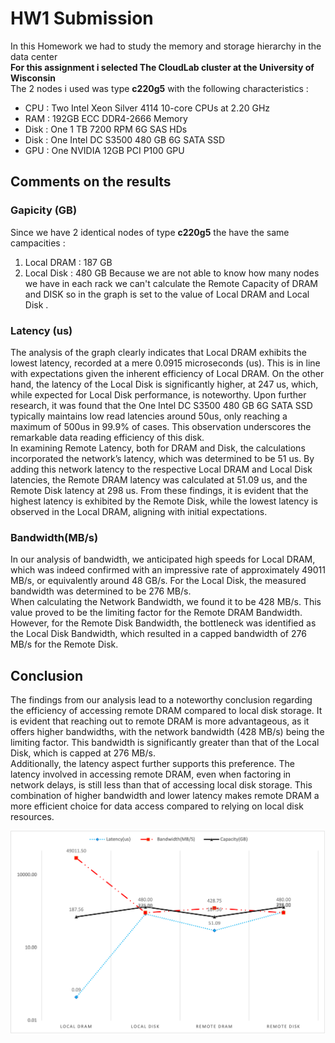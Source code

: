 # HW1 Submission
In this Homework we had to study the memory and storage hierarchy in the data center <br />
**For this assignment i selected The CloudLab cluster at the University of Wisconsin** <br />
The 2 nodes i used was type **c220g5** with the following characteristics :
  * CPU : Two Intel Xeon Silver 4114 10-core CPUs at 2.20 GHz
  * RAM : 192GB ECC DDR4-2666 Memory
  * Disk : One 1 TB 7200 RPM 6G SAS HDs
  * Disk : One Intel DC S3500 480 GB 6G SATA SSD
  * GPU : One NVIDIA 12GB PCI P100 GPU

## Comments on the results 

### Gapicity (GB)
Since we have 2 identical nodes of type **c220g5** the have the same campacities :
 1. Local DRAM : 187 GB
 2. Local Disk : 480 GB
Because we are not able to know how many nodes we have in each rack we can't calculate the Remote Capacity of DRAM and DISK so in the graph is set to the value of Local DRAM and Local Disk .

### Latency (us)
The analysis of the graph clearly indicates that Local DRAM exhibits the lowest latency, recorded at a mere 0.0915 microseconds (us). This is in line with expectations given the inherent efficiency of Local DRAM. On the other hand, the latency of the Local Disk is significantly higher, at 247 us, which, while expected for Local Disk performance, is noteworthy. Upon further research, it was found that the One Intel DC S3500 480 GB 6G SATA SSD typically maintains low read latencies around 50us, only reaching a maximum of 500us in 99.9% of cases. This observation underscores the remarkable data reading efficiency of this disk.<br />
In examining Remote Latency, both for DRAM and Disk, the calculations incorporated the network’s latency, which was determined to be 51 us. By adding this network latency to the respective Local DRAM and Local Disk latencies, the Remote DRAM latency was calculated at 51.09 us, and the Remote Disk latency at 298 us. From these findings, it is evident that the highest latency is exhibited by the Remote Disk, while the lowest latency is observed in the Local DRAM, aligning with initial expectations.

### Bandwidth(MB/s)
In our analysis of bandwidth, we anticipated high speeds for Local DRAM, which was indeed confirmed with an impressive rate of approximately 49011 MB/s, or equivalently around 48 GB/s. For the Local Disk, the measured bandwidth was determined to be 276 MB/s.<br />
When calculating the Network Bandwidth, we found it to be 428 MB/s. This value proved to be the limiting factor for the Remote DRAM Bandwidth. However, for the Remote Disk Bandwidth, the bottleneck was identified as the Local Disk Bandwidth, which resulted in a capped bandwidth of 276 MB/s for the Remote Disk.

## Conclusion
The findings from our analysis lead to a noteworthy conclusion regarding the efficiency of accessing remote DRAM compared to local disk storage. It is evident that reaching out to remote DRAM is more advantageous, as it offers higher bandwidths, with the network bandwidth (428 MB/s) being the limiting factor. This bandwidth is significantly greater than that of the Local Disk, which is capped at 276 MB/s.<br />
Additionally, the latency aspect further supports this preference. The latency involved in accessing remote DRAM, even when factoring in network delays, is still less than that of accessing local disk storage. This combination of higher bandwidth and lower latency makes remote DRAM a more efficient choice for data access compared to relying on local disk resources.


![image](https://github.com/ucy-cs452-sp24/hw1-GeorgeChorattas/blob/main/hierarchy/measures_graph.png?raw=true)




